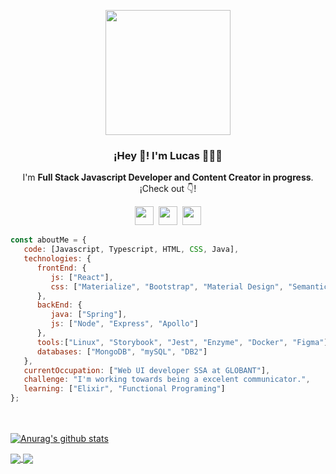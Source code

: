 <p align="center" width="300">
   <img align="center" width="200" src="https://user-images.githubusercontent.com/60331479/124970162-30913d00-dfed-11eb-8fe2-08c65cd68929.png" />
   <h3 align="center">¡Hey 👋! I'm Lucas 👨🏻‍💻</h3>
</p>
<p align="center">I'm <strong>Full Stack Javascript Developer and Content Creator in progress</strong>.<br />¡Check out 👇!</p>
<p align='center'>
<a href="https://www.instagram.com/dreadfulcrazy/"><img height="30" src="https://img.icons8.com/color/48/000000/instagram-new--v1.png"></a>&nbsp;
<a href="https://www.linkedin.com/in/lucas-ospina-b42a49119/"><img height="30" src="https://img.icons8.com/color/48/000000/linkedin.png"></a>&nbsp;
 <a href="https://www.youtube.com/channel/UCgyd5zWh-6wt3Vj4KibS-oA"><img height="30" src="https://img.icons8.com/color/48/000000/youtube-play.png"></a>
</p>


```javascript
const aboutMe = {
   code: [Javascript, Typescript, HTML, CSS, Java],
   technologies: {
      frontEnd: {
         js: ["React"],
         css: ["Materialize", "Bootstrap", "Material Design", "Semantic UI"]
      },
      backEnd: {
         java: ["Spring"],
         js: ["Node", "Express", "Apollo"]
      },
      tools:["Linux", "Storybook", "Jest", "Enzyme", "Docker", "Figma"],
      databases: ["MongoDB", "mySQL", "DB2"]
   },
   currentOccupation: ["Web UI developer SSA at GLOBANT"],
   challenge: "I'm working towards being a excelent communicator.",
   learning: ["Elixir", "Functional Programing"]
};
```
</br></br>
<a href="https://github.com/Dread-Code">
  <img align="center" src="https://github-readme-stats.anuraghazra1.vercel.app/api?username=Dread-Code&hide=contribs,prs&show_icons=true&include_all_commits=true&theme=material-palenight" alt="Anurag's github stats" />
</a>
<a href="https://github.com/Dread-Code">
  <!-- Change the `github-readme-stats.anuraghazra1.vercel.app` to `github-readme-stats.vercel.app`  -->
  <img align="center" src="https://github-readme-stats.anuraghazra1.vercel.app/api/top-langs/?username=Dread-Code&layout=compact&theme=material-palenight" />
</a> 
<a href="https://github.com/Dread-Code/Instaclone">
  <!-- Change the `github-readme-stats.anuraghazra1.vercel.app` to `github-readme-stats.vercel.app`  -->
  <img align="center" src="https://github-readme-stats.anuraghazra1.vercel.app/api/pin/?username=Dread-Code&repo=Instaclone&theme=material-palenight" />
</a>
